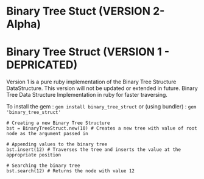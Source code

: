 # Binary Tree Stuct (VERSION  2- Alpha)


# Binary Tree Struct (VERSION 1 - DEPRICATED)
Version 1 is a pure ruby implementation of the Binary Tree Structure DataStructure. This version will not be updated or extended in future. 
Binary Tree Data Structure Implementation in ruby for faster traversing.

To install the gem : ``` gem install binary_tree_struct ``` 
or (using bundler) : ``` gem 'binary_tree_struct' ``` 

```
# Creating a new Binary Tree Structure
bst = BinaryTreeStruct.new(10) # Creates a new tree with value of root node as the argument passed in

# Appending values to the binary tree
bst.insert(12) # Traverses the tree and inserts the value at the appropriate position

# Searching the binary tree
bst.search(12) # Returns the node with value 12
```
